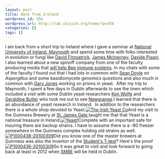 ```yaml
---
layout: post
title: Back from Ireland
wordpress_id: 356
wordpress_url: http://lab.stajich.org/home/?p=356
categories: []
tags: []
---
```

I am back from a short trip to Ireland where I gave a seminar at [National University of Ireland, Maynooth](http://www.nuim.ie/) and spend some time with folks interested in evolution or fungi like [David Fitzpatrick](http://biology.nuim.ie/staff/dfitzpatrick.shtml), [James McInerney](http://biology.nuim.ie/staff/jmbioinformatics.shtml), [Davide Pisani](http://biology.nuim.ie/Evol_Biol_web/index.html). I also learned about a new spinoff company from one of the faculty producing media that [will help Bee immune systems](http://communications.nuim.ie/press/030310.shtml). In my chats with some of the faculty I found out that I had lots in common with [Sean Doyle](http://biology.nuim.ie/staff/sdbiotech.shtml) on _Aspergillus_ and some basidiomycete genomics questions and also much in common with [Gary Jones](http://biology.nuim.ie/staff/gjyeast.shtml) working on prions in yeast.  After my trip to Maynooth, I spent a few days in Dublin afterwards to see the town which included a visit with some Dublin yeast researchers [Ken Wolfe](http://wolfe.gen.tcd.ie/) and [Geraldine Butler](http://www.ucd.ie/biochem/gb/Lab/) who took me out to see [Newgrange](http://www.newgrange.com/).I learned that there is an abundance of yeast research in Ireland.  In addition to the researchers there is a whole shop devoted to Yeast.[![The Irish Yeast Co](http://farm5.static.flickr.com/4003/4420668594_9ea3f4e00e.jpg)](http://www.flickr.com/photos/stajich/4420668594/ "The Irish Yeast Co by jason.stajich, on Flickr")And my visit to the Guinness Brewery at [St. James Gate ](http://www.flickr.com/photos/stajich/4420667736/)taught me that that Yeast is a national treasure in Ireland.[![Yeast!](http://farm5.static.flickr.com/4049/4420663328_30a047ba68.jpg)](http://www.flickr.com/photos/stajich/4420663328/ "Yeast! by jason.stajich, on Flickr")Complete with an important safe for insuring there are backup strains.  I have to assume there is a -80 freezer somewhere in the Guinness complex holding old strains as well.[![P1000438-20100309](http://farm5.static.flickr.com/4059/4420663436_cb0428873d.jpg)](http://www.flickr.com/photos/stajich/4420663436/ "P1000438-20100309 by jason.stajich, on Flickr")Did you know one of the master brewers at Guinness was also the inventor of the [Student's T-test](http://en.wikipedia.org/wiki/Student's_t-test)?  Here's the proof[![P1000436-20100309](http://farm5.static.flickr.com/4061/4420663238_17858f398d.jpg)](http://www.flickr.com/photos/stajich/4420663238/ "P1000436-20100309 by jason.stajich, on Flickr")So it was great to visit and look forward to going back at least in 2012 when [SMBE](http://www.smbe.org/) will be held in Dublin.
